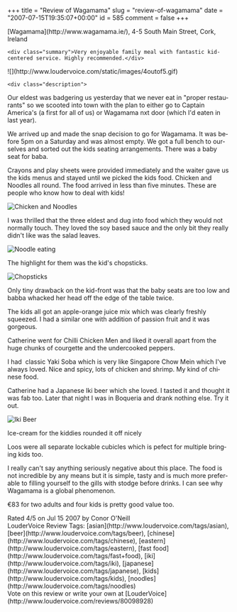 +++
title = "Review of Wagamama"
slug = "review-of-wagamama"
date = "2007-07-15T19:35:07+00:00"
id = 585
comment = false
+++

<div lang="en" class="hreview">
    <div>
        <span class="item vcard">
            <span class="fn org">[Wagamama](http://www.wagamama.ie/)</span>,
            <span class="street-address">4-5 South Main Street</span>,
            <span class="locality">Cork</span>,
            <span class="country-name">Ireland</span>
        </span>
    </div>

    <div class="summary">Very enjoyable family meal with fantastic kid-centered service. Highly recommended.</div> 

<div><span class="stars" title="4">![](http://www.loudervoice.com/static/images/4outof5.gif)</span></div>

    <div class="description">

Our eldest was badgering us yesterday that we never eat in "proper restaurants" so we scooted into town with the plan to either go to Captain America's (a first for all of us) or Wagamama nxt door (which I'd eaten in last year).

We arrived up and made the snap decision to go for Wagamama. It was before 5pm on a Saturday and was almost empty. We got a full bench to ourselves and sorted out the kids seating arrangements. There was a baby seat for baba.

Crayons and play sheets were provided immediately and the waiter gave us the kids menus and stayed until we picked the kids food. Chicken and Noodles all round. The food arrived in less than five minutes. These are people who know how to deal with kids!

![Chicken and Noodles](/images/flickr/2024_download/820269919_3cc20c6bf8.jpg) 

I was thrilled that the three eldest and dug into food which they would not normally touch. They loved the soy based sauce and the only bit they really didn't like was the salad leaves.

![Noodle eating](/images/flickr/2024_download/821142694_093fffd1b2.jpg) 

The highlight for them was the kid's chopsticks. 

![Chopsticks](/images/flickr/2024_download/821143978_64a9bddb6f.jpg) 

Only tiny drawback on the kid-front was that the baby seats are too low and babba whacked her head off the edge of the table twice.

The kids all got an apple-orange juice mix which was clearly freshly squeezed. I had a similar one with addition of passion fruit and it was gorgeous.

Catherine went for Chilli Chicken Men and liked it overall apart from the huge chunks of courgette and the undercooked peppers.

I had  classic Yaki Soba which is very like Singapore Chow Mein which I've always loved. Nice and spicy, lots of chicken and shrimp. My kind of chinese food.

Catherine had a Japanese Iki beer which she loved. I tasted it and thought it was fab too. Later that night I was in Boqueria and drank nothing else. Try it out.

![Iki Beer](/images/flickr/2024_download/821146952_5c62a9be1f.jpg) 

Ice-cream for the kiddies rounded it off nicely 

Loos were all separate lockable cubicles which is pefect for multiple bringing kids too.

I really can't say anything seriously negative about this place. The food is not incredible by any means but it is simple, tasty and is much more preferable to filling yourself to the gills with stodge before drinks. I can see why Wagamama is a global phenomenon. 

€83 for two adults and four kids is pretty good value too. 
</div>

<div>Rated <span class="rating">4</span>/5 on <span class="dtreviewed">Jul 15 2007</span> by <span class="reviewer vcard"><span class="fn">Conor O'Neill</span></span></div>
    <div class="review_tags">LouderVoice Review Tags: [asian](http://www.loudervoice.com/tags/asian), [beer](http://www.loudervoice.com/tags/beer), [chinese](http://www.loudervoice.com/tags/chinese), [eastern](http://www.loudervoice.com/tags/eastern), [fast food](http://www.loudervoice.com/tags/fast+food), [iki](http://www.loudervoice.com/tags/iki), [japanese](http://www.loudervoice.com/tags/japanese), [kids](http://www.loudervoice.com/tags/kids), [noodles](http://www.loudervoice.com/tags/noodles)</div>
    <div class="rate">Vote on this review or write your own at [LouderVoice](http://www.loudervoice.com/reviews/80098928)</div>
</div>
